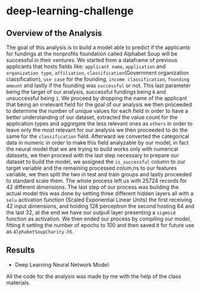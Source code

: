 # deep-learning-challenge






## Overview of the Analysis

The goal of this analysis is to build a model able to predict if the applicants for fundings at the nonprofits foundation called Alphabet Soup will be successful in their ventures. We started from a dataframe of previous applicants that hosts fields like: `applicant name`, `application` and `organization type`, `affiliation`, `classification`(Government organization classification), `use case` for the founding, `income classification`, `founding amount` and lastly if the founding was `successful` or not. This last parameter being the target of our analysis, successful fundings being `0` and unsuccessful being `1`.
We proceed by dropping the name of the applicant that being an irrelevant field for the goal of our analysis we then proceeded to determine the number of unique values for each field in order to have a better understanding of our dataset, extracted the value count for the application types and aggregate the less relevant ones as `others` in order to leave only the most relevant for our analysis we then proceeded to do the same for the `classification` field.
Afterward we converted the categorical data in numeric in order to make this field analyzable by our model, in fact the neural model that we are trying to build works only with numerical datasets, we then proceed with the last step necessary to prepare our dataset to build the model, we assigned the `is_successful` column to our target variable and the remaining processed colum,ns to our features variable, we then split the two in test and train groups and lastly proceeded to standard scale them.
The whole process left us with 25724 records for 42 different dimensions.
The last step of our process was building the actual model this was done by setting three different hidden layers all with a `selu` activation function (Scaled Exponential Linear Units) the first receiving 42 input dimensions, and holding 128 perceptron the second hosting 64 and the last 32, at the end we have our outpull layer presenting a `sigmoid` function as activation.
We then ended our process by compiling our model, fitting it setting the number of epochs to 100 and then saved it for future use as `AlphabetSoupCharity.h5`.

## Results

* Deep Learning Neural Network Model:




    



All the code for the analysis was made by me with the help of the class materials.
